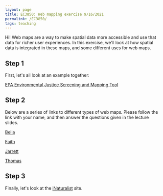 ```yaml
---
layout: page
title: EC3850: Web mapping exercise 9/16/2021
permalink: /EC3850/
tags: teaching
---
```


Hi! Web maps are a way to make spatial data more accessible and use that data for richer user experiences. In this exercise, we'll look at how spatial data is integrated in these maps, and some different uses for web maps. 

## Step 1
First, let's all look at an example together:

[EPA Environmental Justice Screening and Mapping Tool](https://ejscreen.epa.gov/mapper/)

## Step 2
Below are a series of links to different types of web maps. Please follow the link with your name, and then answer the questions given in the lecture slides. 

[Bella](https://storymaps.arcgis.com/stories/f95591fd60554a45bade0e978bfa99c0)

[Faith](http://www.flightradar24.com)

[Jarrett](https://www.axisgis.com/hennikernh/)

[Thomas](https://earth.nullschool.net)

## Step 3

Finally, let's look at the [iNaturalist](https://www.inaturalist.org) site. 
